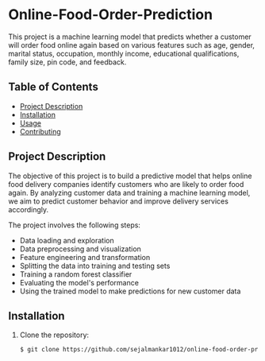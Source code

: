 # Online-Food-Order-Prediction
This project is a machine learning model that predicts whether a customer will order food online again based on various features such as age, gender, marital status, occupation, monthly income, educational qualifications, family size, pin code, and feedback.

## Table of Contents

- [Project Description](#project-description)
- [Installation](#installation)
- [Usage](#usage)
- [Contributing](#contributing)


## Project Description

The objective of this project is to build a predictive model that helps online food delivery companies identify customers who are likely to order food again. By analyzing customer data and training a machine learning model, we aim to predict customer behavior and improve delivery services accordingly.

The project involves the following steps:
- Data loading and exploration
- Data preprocessing and visualization
- Feature engineering and transformation
- Splitting the data into training and testing sets
- Training a random forest classifier
- Evaluating the model's performance
- Using the trained model to make predictions for new customer data

## Installation

1. Clone the repository:
   ```bash
   $ git clone https://github.com/sejalmankar1012/online-food-order-prediction.git

